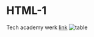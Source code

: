 # HTML-1
Tech academy werk
<a href="https://abdulhaqquimn.github.io/HTML-1/"> link</a>
![table](./images/table.jpg)
